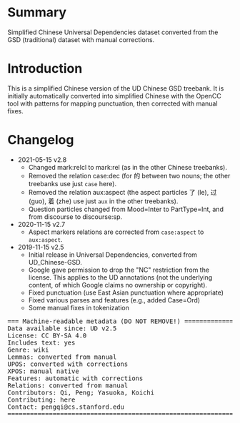 # Summary

Simplified Chinese Universal Dependencies dataset converted from the GSD (traditional) dataset with manual corrections.

# Introduction

This is a simplified Chinese version of the UD Chinese GSD treebank. It is initially automatically converted into simplified Chinese with the OpenCC tool with patterns for mapping punctuation, then corrected with manual fixes.


# Changelog

* 2021-05-15 v2.8
  * Changed mark:relcl to mark:rel (as in the other Chinese treebanks).
  * Removed the relation case:dec (for 的 between two nouns; the other treebanks use just `case` here).
  * Removed the relation aux:aspect (the aspect particles 了 (le), 过 (guo), 着 (zhe) use just `aux` in the other treebanks).
  * Question particles changed from Mood=Inter to PartType=Int, and from discourse to discourse:sp.
* 2020-11-15 v2.7
  * Aspect markers relations are corrected from `case:aspect` to `aux:aspect`.
* 2019-11-15 v2.5
  * Initial release in Universal Dependencies, converted from UD_Chinese-GSD.
  * Google gave permission to drop the "NC" restriction from the license.
    This applies to the UD annotations (not the underlying content, of which Google claims no ownership or copyright).
  * Fixed punctuation (use East Asian punctuation where appropriate)
  * Fixed various parses and features (e.g., added Case=Ord)
  * Some manual fixes in tokenization



<pre>
=== Machine-readable metadata (DO NOT REMOVE!) ================================
Data available since: UD v2.5
License: CC BY-SA 4.0
Includes text: yes
Genre: wiki
Lemmas: converted from manual
UPOS: converted with corrections
XPOS: manual native
Features: automatic with corrections
Relations: converted from manual
Contributors: Qi, Peng; Yasuoka, Koichi
Contributing: here
Contact: pengqi@cs.stanford.edu
===============================================================================
</pre>
